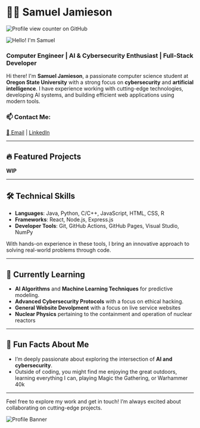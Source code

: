 # 👨‍💻 Samuel Jamieson

![Profile view counter on GitHub](https://komarev.com/ghpvc/?username=srj0407) 

![Hello! I'm Samuel](https://path_to_your_image.jpg)

### Computer Engineer | AI & Cybersecurity Enthusiast | Full-Stack Developer

Hi there! I'm **Samuel Jamieson**, a passionate computer science student at **Oregon State University** with a strong focus on **cybersecurity** and **artificial intelligence**. I have experience working with cutting-edge technologies, developing AI systems, and building efficient web applications using modern tools. 

### 📫 Contact Me:
[📧 Email](mailto:srj0407@gmail.com) | [LinkedIn](https://linkedin.com/in/...)

---

## 🔥 Featured Projects

**WIP**

---

## 🛠️ Technical Skills

- **Languages**: Java, Python, C/C++, JavaScript, HTML, CSS, R
- **Frameworks**: React, Node.js, Express.js
- **Developer Tools**: Git, GitHub Actions, GitHub Pages, Visual Studio, NumPy

With hands-on experience in these tools, I bring an innovative approach to solving real-world problems through code.

---

## 🌱 Currently Learning

- **AI Algorithms** and **Machine Learning Techniques** for predictive modeling.
- **Advanced Cybersecurity Protocols** with a focus on ethical hacking.
- **General Website Devolpment** with a focus on live service websites
- **Nuclear Physics** pertaining to the containment and operation of nuclear reactors

---

## 🎯 Fun Facts About Me

- I’m deeply passionate about exploring the intersection of **AI and cybersecurity**.
- Outside of coding, you might find me enjoying the great outdoors, learning everything I can, playing Magic the Gathering, or Warhammer 40k

---

Feel free to explore my work and get in touch! I’m always excited about collaborating on cutting-edge projects.

![Profile Banner](https://user-images.githubusercontent.com/yourprofilebanner.jpg)
